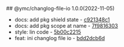 <a name="1.0.0"></a>## @ymc/changlog-file-io 1.0.0(2022-11-05) 
- docs: add pkg shield state - [c921348c1](https://github.com/ymc-github/js-idea/commit/ec921348c1e3d9b8b0792900e35e58a078287a5c "docs(core): add pkg shield state&#10;&#10;to keep zero error,warn&#10;to keep package.json to be not-modified&#10;&#10;generated by ymc@robot")
- docs: add pkg scope at name - [7f9816303](https://github.com/ymc-github/js-idea/commit/17f9816303affed7df6cf9d56cf31f4ee2c7cbd5 "docs(core): add pkg scope at name&#10;&#10;export setClassConstructor and alias&#10;export setClassMethod and alias&#10;export mixClass and alias&#10;export setClassMethodAlias&#10;&#10;generated by ymc@robot")
- style: lin code - [5b00c2215](https://github.com/ymc-github/js-idea/commit/a5b00c2215cfa23cb0dd0f4b6e7109929a80c87e "style(core): lin code&#10;&#10;use cjs,esm,umd format&#10;use min version per format&#10;use esm without min as index.js&#10;&#10;generated by ymc@robot")
- feat: ini changlog file io - [bdd2dcb6d](https://github.com/ymc-github/js-idea/commit/9bdd2dcb6da5aab9b07bc597a3b2138438684820 "feat(core): ini changlog file io&#10;&#10;use cjs,esm,umd format&#10;use min version per format&#10;use esm without min as index.js&#10;&#10;generated by ymc@robot")